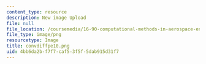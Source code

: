 ```yaml
---
content_type: resource
description: New image Upload
file: null
file_location: /coursemedia/16-90-computational-methods-in-aerospace-engineering-spring-2014/4bb6da2bf7f7caf53f5f5dab915d31f7_convdiffpe10.png
file_type: image/png
resourcetype: Image
title: convdiffpe10.png
uid: 4bb6da2b-f7f7-caf5-3f5f-5dab915d31f7
---
```

